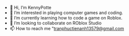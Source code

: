 - 👋 Hi, I’m KennyPotte
- 👀 I’m interested in playing computer games and coding.
- 🌱 I’m currently learning how to code a game on Roblox.
- 💞️ I’m looking to collaborate on ROblox Studio
- 📫 How to reach me "tranphuctienanh13579@gmail.com

<!---
--->
